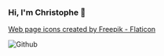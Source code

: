 ### Hi, I'm Christophe 👋
<a href="https://www.flaticon.com/free-icons/web-page" title="web page icons">Web page icons created by Freepik - Flaticon</a>

![Github](https://github.com/Christophe-Fiacre/Christophe-Fiacre/assets/137292970/9399f36d-966c-4e40-b4c8-0a388a61dc9e)

<!--
**Christophe-Fiacre/Christophe-Fiacre** is a ✨ _special_ ✨ repository because its `README.md` (this file) appears on your GitHub profile.

Here are some ideas to get you started:

- 🔭 I’m currently working on ...
- 🌱 I’m currently learning ...
- 👯 I’m looking to collaborate on ...
- 🤔 I’m looking for help with ...
- 💬 Ask me about ...
- 📫 How to reach me: ...
- 😄 Pronouns: ...
- ⚡ Fun fact: ...
-->
